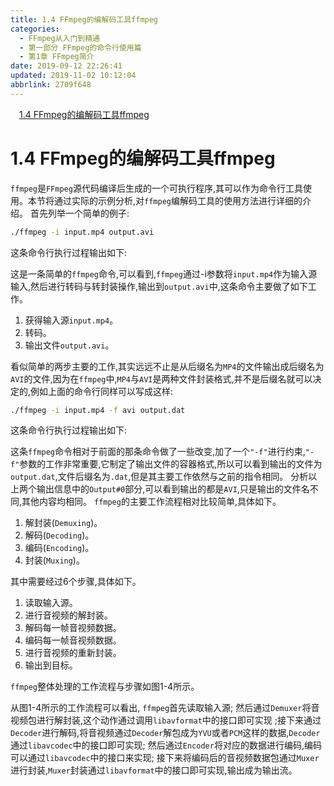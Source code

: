 ```yaml
---
title: 1.4 FFmpeg的编解码工具ffmpeg
categories: 
  - FFmpeg从入门到精通
  - 第一部分 FFmpeg的命令行使用篇
  - 第1章 FFmpeg简介
date: 2019-09-12 22:26:41
updated: 2019-11-02 10:12:04
abbrlink: 2709f648
---
```

<div id='my_toc'><a href="/ReadingNotes/2709f648/#1.4-FFmpeg的编解码工具ffmpeg" class="header_1">1.4 FFmpeg的编解码工具ffmpeg</a><br></div>
<style>
    .header_1{
        margin-left: 1em;
    }
    .header_2{
        margin-left: 2em;
    }
    .header_3{
        margin-left: 3em;
    }
    .header_4{
        margin-left: 4em;
    }
    .header_5{
        margin-left: 5em;
    }
    .header_6{
        margin-left: 6em;
    }
</style>
<!--more-->
<script>if (navigator.platform.search('arm')==-1){document.getElementById('my_toc').style.display = 'none';}
var e,p = document.getElementsByTagName('p');while (p.length>0) {e = p[0];e.parentElement.removeChild(e);}
</script>

<!--end-->
# 1.4 FFmpeg的编解码工具ffmpeg #
`ffmpeg`是`FFmpeg`源代码编译后生成的一个可执行程序,其可以作为命令行工具使用。本节将通过实际的示例分析,对`ffmpeg`编解码工具的使用方法进行详细的介绍。
首先列举一个简单的例子:
```cmd
./ffmpeg -i input.mp4 output.avi
```
这条命令行执行过程输出如下:

这是一条简单的`ffmpeg`命令,可以看到,`ffmpeg`通过-i参数将`input.mp4`作为输入源输入,然后进行转码与转封装操作,输出到`output.avi`中,这条命令主要做了如下工作。
1. 获得输入源`input.mp4`。
2. 转码。
3. 输出文件`output.avi`。

看似简单的两步主要的工作,其实远远不止是从后缀名为`MP4`的文件输出成后缀名为`AVI`的文件,因为在`ffmpeg`中,`MP4`与`AVI`是两种文件封装格式,并不是后缀名就可以决定的,例如上面的命令行同样可以写成这样:
```cmd
./ffmpeg -i input.mp4 -f avi output.dat
```
这条命令行执行过程输出如下:





这条`ffmpeg`命令相对于前面的那条命令做了一些改变,加了一个`"-f"`进行约束,`"-f"`参数的工作非常重要,它制定了输出文件的容器格式,所以可以看到输出的文件为`output.dat`,文件后缀名为`.dat`,但是其主要工作依然与之前的指令相同。
分析以上两个输出信息中的`Output#0`部分,可以看到输出的都是`AVI`,只是输出的文件名不同,其他内容均相同。
`ffmpeg`的主要工作流程相对比较简单,具体如下。
1. 解封装(`Demuxing`)。
2. 解码(`Decoding`)。
3. 编码(`Encoding`)。
4. 封装(`Muxing`)。

其中需要经过6个步骤,具体如下。
1. 读取输入源。
2. 进行音视频的解封装。
3. 解码每一帧音视频数据。
4. 编码每一帧音视频数据。
5. 进行音视频的重新封装。
6. 输出到目标。

`ffmpeg`整体处理的工作流程与步骤如图1-4所示。




从图1-4所示的工作流程可以看出,
`ffmpeg`首先读取输入源;
然后通过`Demuxer`将音视频包进行解封装,这个动作通过调用`libavformat`中的接口即可实现
;接下来通过`Decoder`进行解码,将音视频通过`Decoder`解包成为`YVU`或者`PCM`这样的数据,`Decoder`通过`libavcodec`中的接口即可实现;
然后通过`Encoder`将对应的数据进行编码,编码可以通过`libavcodec`中的接口来实现;
接下来将编码后的音视频数据包通过`Muxer`进行封装,`Muxer`封装通过`libavformat`中的接口即可实现,输出成为输出流。




